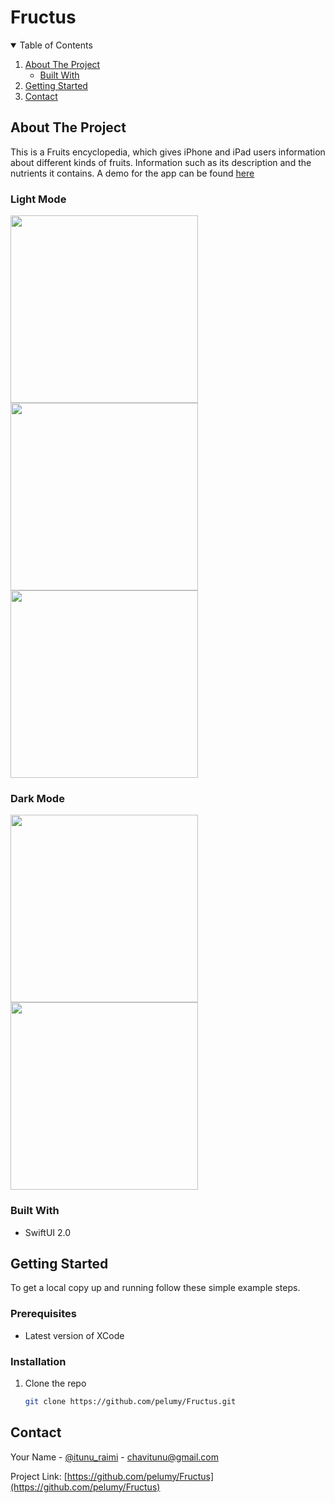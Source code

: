 # Fructus

<!-- TABLE OF CONTENTS -->
<details open="open">
  <summary>Table of Contents</summary>
  <ol>
    <li>
      <a href="#about-the-project">About The Project</a>
      <ul>
        <li><a href="#built-with">Built With</a></li>
      </ul>
    </li>
    <li>
      <a href="#getting-started">Getting Started</a>
    </li>
    <li><a href="#contact">Contact</a></li>
  </ol>
</details>



<!-- ABOUT THE PROJECT -->
## About The Project
This is a Fruits encyclopedia, which gives iPhone and iPad users information about different kinds of fruits. Information such as its description and the nutrients it contains.
A demo for the app can be found [here](https://drive.google.com/file/d/1gh2thzqewynPJFKVyk7OEt8gHsPxHgLa/view?usp=sharing)

### Light Mode

<p float = "left">
<img src="https://drive.google.com/uc?export=view&id=1vEDtsFi6y0LY9JhBbwXFVU22AX6S-b3u" width = "300" >
<img src="https://drive.google.com/uc?export=view&id=1PzYLgYeZg8UzvQC5Dx6K-QUVSb8vJr3Y" width = "300" >
<img src="https://drive.google.com/uc?export=view&id=1w5YVR_4FvsOufYUhMH3p70k_YJ5Z0juA" width = "300" >
</p>

### Dark Mode

<p float = "left">
<img src="https://drive.google.com/uc?export=view&id=1IRNae-YCJwQxqVQKfOS4-ncUeMLVUwFI" width = "300" >
<img src="https://drive.google.com/uc?export=view&id=1oREzhxU8Dbr5gs6-DX3pSt2JeJnvJ_K9" width = "300" >
</p>


### Built With

* SwiftUI 2.0

<!-- GETTING STARTED -->
## Getting Started

To get a local copy up and running follow these simple example steps.

### Prerequisites

* Latest version of XCode

### Installation

1. Clone the repo
   ```sh
   git clone https://github.com/pelumy/Fructus.git
   ```


<!-- CONTACT -->
## Contact

Your Name - [@itunu_raimi](https://twitter.com/itunu_raimi) - chavitunu@gmail.com

Project Link: [https://github.com/pelumy/Fructus](https://github.com/pelumy/Fructus)


